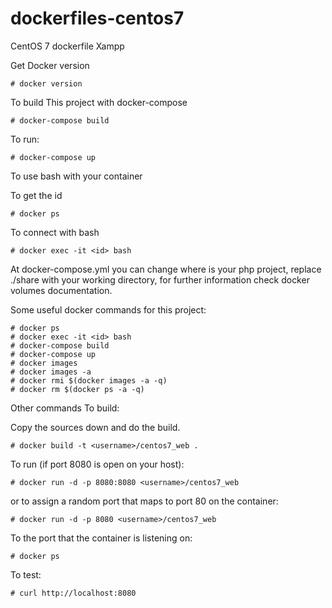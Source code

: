 dockerfiles-centos7
=========================

CentOS 7 dockerfile Xampp


Get Docker version

    # docker version

To build This project with docker-compose

    # docker-compose build

To run:

    # docker-compose up

To use bash with your container

To get the id

    # docker ps

To connect with bash

    # docker exec -it <id> bash


At docker-compose.yml you can change where is your php project, replace ./share with your working directory, for further information check docker volumes documentation.

Some useful docker commands for this project:

    # docker ps
    # docker exec -it <id> bash
    # docker-compose build
    # docker-compose up
    # docker images
    # docker images -a
    # docker rmi $(docker images -a -q)
    # docker rm $(docker ps -a -q)


Other commands
To build:

Copy the sources down and do the build.

    # docker build -t <username>/centos7_web .

To run (if port 8080 is open on your host):

    # docker run -d -p 8080:8080 <username>/centos7_web

or to assign a random port that maps to port 80 on the container:

    # docker run -d -p 8080 <username>/centos7_web

To the port that the container is listening on:

    # docker ps

To test:

    # curl http://localhost:8080
